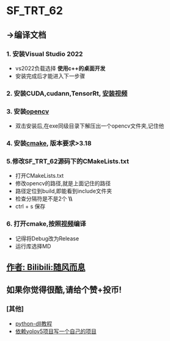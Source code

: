 # SF_TRT_62


## ->编译文档

### 1. 安装Visual Studio 2022
- vs2022负载选择 **使用c++的桌面开发**
- 安装完成后才能进入下一步骤

### 2. 安装CUDA,cudann,TensorRt, [安装视频](https://www.bilibili.com/video/BV1pG411h743/?spm_id_from=333.999.0.0&vd_source=48769c3445e4933d438612c7cb69d59c)

### 3. 安装[opencv](https://github.com/opencv/opencv/releases)
- 双击安装后,在exe同级目录下解压出一个opencv文件夹,记住他
  
 ### 4. 安装[cmake](https://objects.githubusercontent.com/github-production-release-asset-2e65be/537699/80b4d510-c3d7-421c-b5ee-8f3890af8c7a?X-Amz-Algorithm=AWS4-HMAC-SHA256&X-Amz-Credential=AKIAIWNJYAX4CSVEH53A%2F20230803%2Fus-east-1%2Fs3%2Faws4_request&X-Amz-Date=20230803T141816Z&X-Amz-Expires=300&X-Amz-Signature=0e9430f1448f6c5893715104c6f7e78f21e6e5fea404dd5d4384cd22b3411e09&X-Amz-SignedHeaders=host&actor_id=96624481&key_id=0&repo_id=537699&response-content-disposition=attachment%3B%20filename%3Dcmake-3.27.1-windows-x86_64.msi&response-content-type=application%2Foctet-stream), 版本要求>3.18

### 5.修改SF_TRT_62源码下的CMakeLists.txt
- 打开CMakeLists.txt
- 修改opencv的路径,就是上面记住的路径
- 路径定位到build,即能看到include文件夹
- 检查分隔符是不是2个  **\\\\**
- ctrl + s 保存

### 6. 打开cmake,按照[视频](https://www.bilibili.com/video/BV1pG411h743?p=3&vd_source=48769c3445e4933d438612c7cb69d59c)编译
- 记得将Debug改为Release
- 运行库选择MD

## [作者: Bilibili:随风而息](https://space.bilibili.com/120366874)
## 如果你觉得很酷,请给个赞+投币!
### [其他]
- [python-dll教程](https://www.bilibili.com/video/BV1Pe4y1p7Ds/?share_source=copy_web&vd_source=1ab4c859f1ebd918903f472636409e44)
- [依赖yolov5项目写一个自己的项目](https://www.bilibili.com/video/BV1Da4y1G7B2/?share_source=copy_web&vd_source=1ab4c859f1ebd918903f472636409e44)
